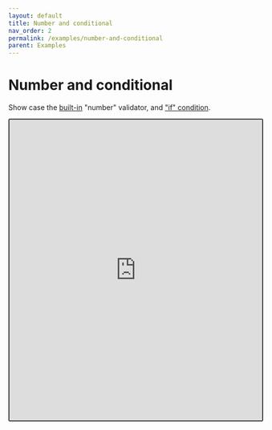 ```yaml
---
layout: default
title: Number and conditional
nav_order: 2
permalink: /examples/number-and-conditional
parent: Examples
---
```


# Number and conditional

Show case the [built-in](../references/standard-validators) "number" validator, and ["if" condition](../guide/if-transformer).

<iframe style="width: 100%; height: 600px; border: 2px solid #343a40; border-radius: 3px;" loading="lazy" src="https://gist.dumber.app/?gist=3bb9a41f8c8c9f33255588ebd47f0b65&open=src%2Fsimple-form.js&open=src%2Fsimple-form.html"></iframe>
